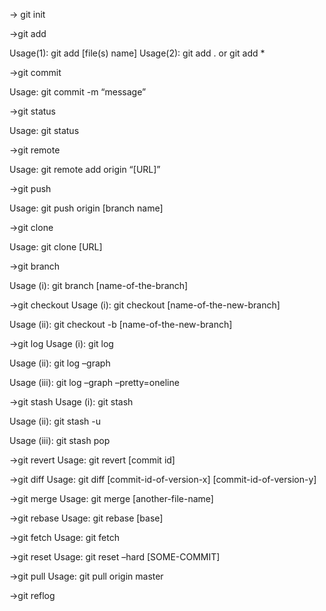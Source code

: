 -> git init

->git add

Usage(1): git add [file(s) name]
Usage(2): git add . or git add *

->git commit

Usage: git commit -m “message”

->git status

Usage: git status

->git remote

Usage: git remote add origin “[URL]”

->git push

Usage: git push origin [branch name]

->git clone

Usage: git clone [URL]

->git branch

Usage (i): git branch [name-of-the-branch]

->git checkout
Usage (i): git checkout [name-of-the-new-branch]

Usage (ii): git checkout -b [name-of-the-new-branch]

->git log
Usage (i): git log

Usage (ii): git log –graph

Usage (iii): git log –graph –pretty=oneline

->git stash
Usage (i): git stash

Usage (ii): git stash -u

Usage (iii): git stash pop

->git revert
Usage: git revert [commit id]

->git diff
Usage: git diff [commit-id-of-version-x] [commit-id-of-version-y]

->git merge
Usage: git merge [another-file-name]

->git rebase
Usage: git rebase [base]

->git fetch
Usage: git fetch

->git reset
Usage: git reset –hard [SOME-COMMIT]

->git pull
Usage: git pull origin master

->git reflog
